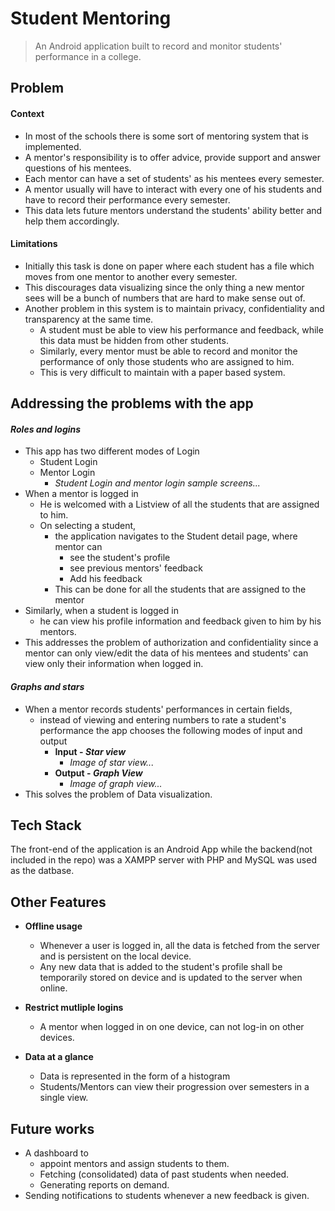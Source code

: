 # Student Mentoring

> An Android application built to record and monitor students' performance in a college. 

 
## Problem 

#### Context
* In most of the schools there is some sort of mentoring system that is implemented. 
* A mentor's responsibility is to offer advice, provide support and answer questions of his mentees.
* Each mentor can have a set of students' as his mentees every semester.  
* A mentor usually will have to interact with every one of his students and have to record their performance every semester. 
* This data lets future mentors understand the students' ability better and help them accordingly. 
  
#### Limitations 
* Initially this task is done on paper where each student has a file which moves from one mentor to another every semester. 
* This discourages data visualizing since the only thing a new mentor sees will be a bunch of numbers that are hard to make sense out of.
* Another problem in this system is to maintain privacy, confidentiality and transparency at the same time. 
  * A student must be able to view his performance and feedback, while this data must be hidden from other students.
  * Similarly, every mentor must be able to record and monitor the performance of only those students who are assigned to him. 
  * This is very difficult to maintain with a paper based system. 


## Addressing the problems with the app

#### _Roles and logins_
* This app has two different modes of Login
  * Student Login
  * Mentor Login
    * _Student Login and mentor login sample screens..._
* When a mentor is logged in 
  * He is welcomed with a Listview of all the students that are assigned to him. 
  * On selecting a student, 
    * the application navigates to the Student detail page, where mentor can 
      * see the student's profile
      * see previous mentors' feedback
      * Add his feedback
    * This can be done for all the students that are assigned to the mentor
* Similarly, when a student is logged in 
  * he can view his profile information and feedback given to him by his mentors.
* This addresses the problem of authorization and confidentiality since a mentor can only view/edit the data of his mentees and students' can view only their information when logged in. 

#### _Graphs and stars_
* When a mentor records students' performances in certain fields, 
  * instead of viewing and entering numbers to rate a student's performance the app chooses the following modes of input and output
    * <strong>Input - _Star view_ </strong>
      * _Image of star view..._
    * <strong> Output - _Graph View_</strong>
      * _Image of graph view..._
* This solves the problem of Data visualization. 
  


 ## Tech Stack

 The front-end of the application is an Android App while the backend(not included in the repo) was a XAMPP server with PHP and MySQL was used as the datbase. 

 ## Other Features

 * <strong>Offline usage</strong>
   * Whenever a user is logged in, all the data is fetched from the server and is persistent on the local device. 
   * Any new data that is added to the student's profile shall be temporarily stored on device and is updated to the server when online.  
 * <strong>Restrict mutliple logins</strong>
   * A mentor when logged in on one device, can not log-in on other devices. 

* <strong>Data at a glance</strong>
   * Data is represented in the form of a histogram 
   * Students/Mentors can view their progression over semesters in a single view.


## Future works
* A dashboard to 
  * appoint mentors and assign students to them.
  * Fetching (consolidated) data of past students when needed.
  * Generating reports on demand.
* Sending notifications to students whenever a new feedback is given. 
  
